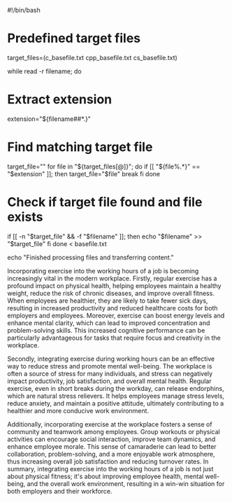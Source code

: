 #!/bin/bash

# Predefined target files
target_files=(c_basefile.txt cpp_basefile.txt cs_basefile.txt)

while read -r filename; do
  # Extract extension
  extension="${filename##*.}"

  # Find matching target file
  target_file=""
  for file in "${target_files[@]}"; do
    if [[ "${file%.*}" == "$extension" ]]; then
      target_file="$file"
      break
    fi
  done

  # Check if target file found and file exists
  if [[ -n "$target_file" && -f "$filename" ]]; then
    echo "$filename" >> "$target_file"
  fi
done < basefile.txt

echo "Finished processing files and transferring content."




Incorporating exercise into the working hours of a job is becoming increasingly vital in the modern workplace. Firstly, regular exercise has a profound impact on physical health, helping employees maintain a healthy weight, reduce the risk of chronic diseases, and improve overall fitness. When employees are healthier, they are likely to take fewer sick days, resulting in increased productivity and reduced healthcare costs for both employers and employees. Moreover, exercise can boost energy levels and enhance mental clarity, which can lead to improved concentration and problem-solving skills. This increased cognitive performance can be particularly advantageous for tasks that require focus and creativity in the workplace.

Secondly, integrating exercise during working hours can be an effective way to reduce stress and promote mental well-being. The workplace is often a source of stress for many individuals, and stress can negatively impact productivity, job satisfaction, and overall mental health. Regular exercise, even in short breaks during the workday, can release endorphins, which are natural stress relievers. It helps employees manage stress levels, reduce anxiety, and maintain a positive attitude, ultimately contributing to a healthier and more conducive work environment.

Additionally, incorporating exercise at the workplace fosters a sense of community and teamwork among employees. Group workouts or physical activities can encourage social interaction, improve team dynamics, and enhance employee morale. This sense of camaraderie can lead to better collaboration, problem-solving, and a more enjoyable work atmosphere, thus increasing overall job satisfaction and reducing turnover rates. In summary, integrating exercise into the working hours of a job is not just about physical fitness; it's about improving employee health, mental well-being, and the overall work environment, resulting in a win-win situation for both employers and their workforce.
